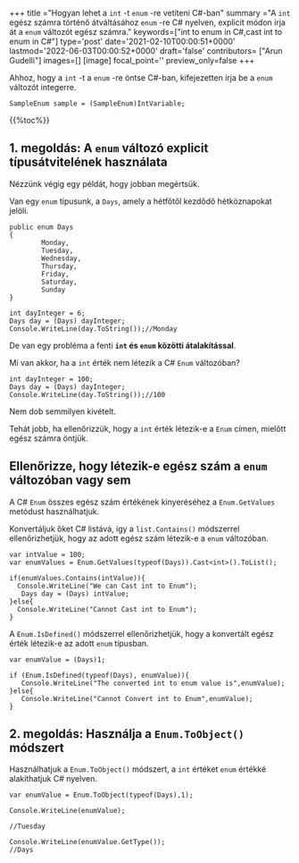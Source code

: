 +++
title   ="Hogyan lehet a `int` -t `enum` -re vetíteni C#-ban"
summary ="A `int` egész számra történő átváltásához `enum` -re C# nyelven, explicit módon írja át a `enum` változót egész számra."
keywords=["int to enum in C#,cast int to enum in C#"]
type='post'
date='2021-02-10T00:00:51+0000'
lastmod='2022-06-03T00:00:52+0000'
draft='false'
contributors= ["Arun Gudelli"]
images=[]
[image]
focal_point=''
preview_only=false
+++

Ahhoz, hogy a `int` -t a `enum` -re öntse C#-ban, kifejezetten írja be a `enum` változót integerre.

```
SampleEnum sample = (SampleEnum)IntVariable;
```

{{%toc%}}

## 1. megoldás: A `enum` változó explicit típusátvitelének használata

Nézzünk végig egy példát, hogy jobban megértsük.

Van egy `enum` típusunk, a `Days`, amely a hétfőtől kezdődő hétköznapokat jelöli.

```
public enum Days
{
        Monday,  
        Tuesday,  
        Wednesday,  
        Thursday,  
        Friday,  
        Saturday,  
        Sunday
}

int dayInteger = 6;
Days day = (Days) dayInteger;
Console.WriteLine(day.ToString());//Monday
```

De van egy probléma a fenti **`int` és `enum` közötti átalakítással**.

Mi van akkor, ha a `int` érték nem létezik a C# `Enum` változóban?

```
int dayInteger = 100;
Days day = (Days) dayInteger;
Console.WriteLine(day.ToString());//100
```

Nem dob semmilyen kivételt.

Tehát jobb, ha ellenőrizzük, hogy a `int` érték létezik-e a `Enum` címen, mielőtt egész számra öntjük.

## Ellenőrizze, hogy létezik-e egész szám a `enum` változóban vagy sem

A C# `Enum` összes egész szám értékének kinyeréséhez a `Enum.GetValues` metódust használhatjuk.

Konvertáljuk őket C# listává, így a `list.Contains()` módszerrel ellenőrizhetjük, hogy az adott egész szám létezik-e a `enum` változóban.

```
var intValue = 100;
var enumValues = Enum.GetValues(typeof(Days)).Cast<int>().ToList();

if(enumValues.Contains(intValue)){
  Console.WriteLine("We can Cast int to Enum");  
   Days day = (Days) intValue;
}else{
  Console.WriteLine("Cannot Cast int to Enum");
}

```
A `Enum.IsDefined()` módszerrel ellenőrizhetjük, hogy a konvertált egész érték létezik-e az adott `enum` típusban.  

```
var enumValue = (Days)1;

if (Enum.IsDefined(typeof(Days), enumValue)){
   Console.WriteLine("The converted int to enum value is",enumValue);
}else{
   Console.WriteLine("Cannot Convert int to Enum",enumValue);
}
```


## 2. megoldás: Használja a `Enum.ToObject()` módszert

Használhatjuk a `Enum.ToObject()` módszert, a `int` értéket `enum` értékké alakíthatjuk C# nyelven.

```
var enumValue = Enum.ToObject(typeof(Days),1);

Console.WriteLine(enumValue);

//Tuesday

Console.WriteLine(enumValue.GetType());
//Days

```





